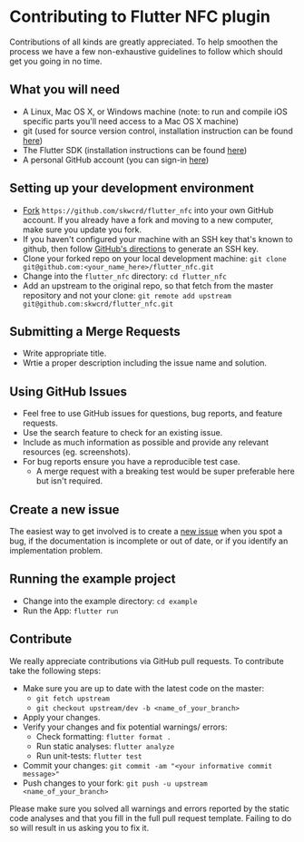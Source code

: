 # Contributing to Flutter NFC plugin

Contributions of all kinds are greatly appreciated. To help smoothen the process we have a few non-exhaustive guidelines to follow which should get you going in no time.

## What you will need

 * A Linux, Mac OS X, or Windows machine (note: to run and compile iOS specific parts you'll need access to a Mac OS X machine)
 * git (used for source version control, installation instruction can be found [here](https://git-scm.com/))
 * The Flutter SDK (installation instructions can be found [here](https://flutter.dev/get-started/install/))
 * A personal GitHub account (you can sign-in [here](https://github.com/))

## Setting up your development environment

 * [Fork](https://github.com/skwcrd/flutter_nfc/forks/new) `https://github.com/skwcrd/flutter_nfc` into your own GitHub account. If you already have a fork and moving to a new computer, make sure you update you fork.
 * If you haven't configured your machine with an SSH key that's known to github, then follow [GitHub's directions](https://github.com/help/ssh/README) to generate an SSH key.
 * Clone your forked repo on your local development machine: `git clone git@github.com:<your_name_here>/flutter_nfc.git`
 * Change into the `flutter_nfc` directory: `cd flutter_nfc`
 * Add an upstream to the original repo, so that fetch from the master repository and not your clone: `git remote add upstream git@github.com:skwcrd/flutter_nfc.git`

## Submitting a Merge Requests

 * Write appropriate title.
 * Wrtie a proper description including the issue name and solution.

## Using GitHub Issues

 * Feel free to use GitHub issues for questions, bug reports, and feature requests.
 * Use the search feature to check for an existing issue.
 * Include as much information as possible and provide any relevant resources (eg. screenshots).
 * For bug reports ensure you have a reproducible test case.
    * A merge request with a breaking test would be super preferable here but isn't required.

## Create a new issue

The easiest way to get involved is to create a [new issue](https://github.com/skwcrd/flutter_nfc/issues/new) when you spot a bug, if the documentation is incomplete or out of date, or if you identify an implementation problem.

## Running the example project

 * Change into the example directory: `cd example`
 * Run the App: `flutter run`

## Contribute

We really appreciate contributions via GitHub pull requests. To contribute take the following steps:

 * Make sure you are up to date with the latest code on the master:
    * `git fetch upstream`
    * `git checkout upstream/dev -b <name_of_your_branch>`
 * Apply your changes.
 * Verify your changes and fix potential warnings/ errors:
    * Check formatting: `flutter format .`
    * Run static analyses: `flutter analyze`
    * Run unit-tests: `flutter test`
 * Commit your changes: `git commit -am "<your informative commit message>"`
 * Push changes to your fork: `git push -u upstream <name_of_your_branch>`

Please make sure you solved all warnings and errors reported by the static code analyses and that you fill in the full pull request template. Failing to do so will result in us asking you to fix it.